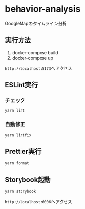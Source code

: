 # behavior-analysis

GoogleMapのタイムライン分析

## 実行方法

1. docker-compose build
2. docker-compose up

`http://localhost:5173`へアクセス

## ESLint実行

### チェック

```sh
yarn lint
```

### 自動修正

```sh
yarn lintfix
```

## Prettier実行

```sh
yarn format
```

## Storybook起動

```sh
yarn storybook
```

`http://localhost:6006`へアクセス
